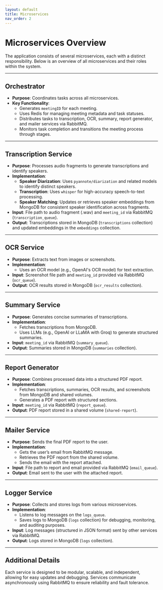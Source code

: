```yaml
---
layout: default
title: Microservices
nav_order: 2
---
```


# Microservices Overview

The application consists of several microservices, each with a distinct responsibility. Below is an overview of all microservices and their roles within the system.

---

## Orchestrator
- **Purpose**: Coordinates tasks across all microservices.
- **Key Functionality**:
    - Generates `meetingID` for each meeting.
    - Uses Redis for managing meeting metadata and task statuses.
    - Distributes tasks to transcription, OCR, summary, report generator, and mailer services via RabbitMQ.
    - Monitors task completion and transitions the meeting process through stages.

---

## Transcription Service
- **Purpose**: Processes audio fragments to generate transcriptions and identify speakers.
- **Implementation**:
    - **Speaker Diarization**: Uses `pyannote/diarization` and related models to identify distinct speakers.
    - **Transcription**: Uses `whisper` for high-accuracy speech-to-text processing.
    - **Speaker Matching**: Updates or retrieves speaker embeddings from MongoDB for consistent speaker identification across fragments.
- **Input**: File path to audio fragment (.wav) and `meeting_id` via RabbitMQ (`transcription_queue`).
- **Output**: Transcriptions stored in MongoDB (`transcriptions` collection) and updated embeddings in the `embeddings` collection.

---

## OCR Service
- **Purpose**: Extracts text from images or screenshots.
- **Implementation**:
    - Uses an OCR model (e.g., OpenAI's OCR model) for text extraction.
- **Input**: Screenshot file path and `meeting_id` provided via RabbitMQ (`ocr_queue`).
- **Output**: OCR results stored in MongoDB (`ocr_results` collection).

---

## Summary Service
- **Purpose**: Generates concise summaries of transcriptions.
- **Implementation**:
    - Fetches transcriptions from MongoDB.
    - Uses LLMs (e.g., OpenAI or LLaMA with Groq) to generate structured summaries.
- **Input**: `meeting_id` via RabbitMQ (`summary_queue`).
- **Output**: Summaries stored in MongoDB (`summaries` collection).

---

## Report Generator
- **Purpose**: Combines processed data into a structured PDF report.
- **Implementation**:
    - Fetches transcriptions, summaries, OCR results, and screenshots from MongoDB and shared volumes.
    - Generates a PDF report with structured sections.
- **Input**: `meeting_id` via RabbitMQ (`report_queue`).
- **Output**: PDF report stored in a shared volume (`shared-report`).

---

## Mailer Service
- **Purpose**: Sends the final PDF report to the user.
- **Implementation**:
    - Gets the user’s email from RabbitMQ message.
    - Retrieves the PDF report from the shared volume.
    - Sends the email with the report attached.
- **Input**: File path to report and email provided via RabbitMQ (`email_queue`).
- **Output**: Email sent to the user with the attached report.

---

## Logger Service
- **Purpose**: Collects and stores logs from various microservices.
- **Implementation**:
    - Listens to log messages on the `logs_queue`.
    - Saves logs to MongoDB (`logs` collection) for debugging, monitoring, and auditing purposes.
- **Input**: Log messages (structured in JSON format) sent by other services via RabbitMQ.
- **Output**: Logs stored in MongoDB (`logs` collection).

---

## Additional Details
Each service is designed to be modular, scalable, and independent, allowing for easy updates and debugging. Services communicate asynchronously using RabbitMQ to ensure reliability and fault tolerance.
